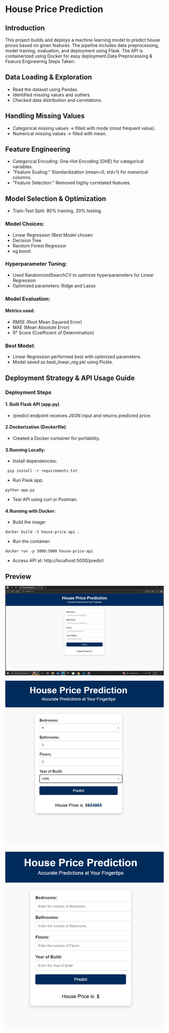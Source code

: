 # House Price Prediction 


## Introduction
This project builds and deploys a machine learning model to predict house prices based on given features. The pipeline includes data preprocessing, model training, evaluation, and deployment using Flask. The API is containerized using Docker for easy deployment.Data Preprocessing & Feature Engineering
Steps Taken:

## Data Loading & Exploration

- Read the dataset using Pandas.
- Identified missing values and outliers.
- Checked data distribution and correlations.

## Handling Missing Values

- Categorical missing values → filled with mode (most frequent value).
- Numerical missing values → filled with mean.

## Feature Engineering

- Categorical Encoding: One-Hot Encoding (OHE) for categorical variables.
- "Feature Scaling:" Standardization (mean=0, std=1) for numerical columns.
- "Feature Selection:" Removed highly correlated features.

## Model Selection & Optimization

- Train-Test Split: 80% training, 20% testing.

### Model Choices:

- Linear Regression (Best Model chosen
- Decision Tree
- Random Forest Regressor 
- xg boost

### Hyperparameter Tuning:

- Used RandomizedSearchCV to optimize hyperparameters for Linear Regression
- Optimized parameters: Ridge and Lasso

### Model Evaluation:

#### Metrics used:
- RMSE (Root Mean Squared Error)
- MAE (Mean Absolute Error)
- R² Score (Coefficient of Determination)

### Best Model:

- Linear Regression performed best with optimized parameters.
- Model saved as best_linear_reg.pkl using Pickle.

## Deployment Strategy & API Usage Guide

### Deployment Steps

#### 1. Built Flask API (app.py)

- /predict endpoint receives JSON input and returns predicted price.

#### 2.Dockerization (Dockerfile)

-  Created a Docker container for portability.

#### 3.Running Locally:

-  Install dependencies:
```
 pip install -r requirements.txt
```
  
-  Run Flask app:
  ```
python app.py
```

-  Test API using curl or Postman.


#### 4.Running with Docker:

-  Build the image:
```
docker build -t house-price-api .
```
  
-  Run the container:
 ```
docker run -p 5000:5000 house-price-api
```
  
-  Access API at: http://localhost:5000/predict

## Preview

![capture_2.png](capture_2.png)

![capture.png](capture.png)

![capture_1.png](capture_1.png)
